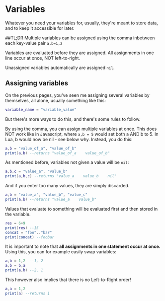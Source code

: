 # Variables
Whatever you need your variables for, usually, they're meant to store data, and to keep it accessible for later.

##TL;DR
Multiple variables can be assigned using the comma inbetween each key-value pair `a,b=1,2`

Variables are evaluated before they are assigned. All assignments in one line occur at once, NOT left-to-right. 

Unassigned variables automatically are assigned `nil`.

## Assigning variables
On the previous pages, you've seen me assigning several variables by themselves, all alone, usually something like this:

```lua
variable_name = "variable_value"
``` 

But there's more ways to do this, and there's some rules to follow.

By using the comma, you can assign multiple variables at once. This does NOT work like in Javascript, where `a,b = 5` would set both a AND b to 5. In Lua, b would now be nil - see below why. Instead, you do this:

```lua
a,b = "value_of_a", "value_of_b"
print(a,b) --returns "value_of_a    value_of_b"
```

As mentioned before, variables not given a value will be `nil`:
```lua
a,b,c = "value_a", "value_b"
print(a,b,c) --returns "value_a    value_b    nil"
```

And if you enter too many values, they are simply discarded.

```lua
a,b = "value_a", "value_b", "value_c"
print(a,b) --returns "value_a    value_b"
```

Values that evaluate to something will be evaluated first and then stored in the variable.
```lua
res = 6+9
print(res) --15
concat = "foo".."bar"
print(concat) --foobar

```

It is important to note that **all assignments in one statement occur at once.** Using this, you can for example easily swap variables:
```lua
a,b = 1,2  --1, 2
a,b = b,a  
print(a,b) --2, 1
```

This however also implies that there is no Left-to-Right order!
```lua
a,a = 1,2
print(a) --returns 1
```
